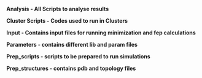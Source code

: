 **Analysis - All Scripts to analyse results**

**Cluster Scripts - Codes used to run in Clusters**

**Input - Contains input files for running minimization and fep calculations**

**Parameters - contains different lib and param files**

**Prep_scripts - scripts to be prepared to run simulations**

**Prep_structures - contains pdb and topology files**
